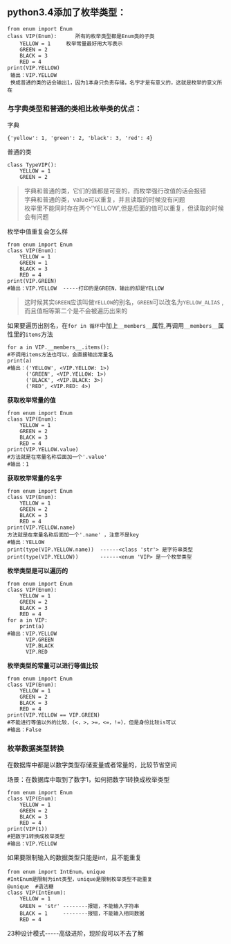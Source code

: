 
## python3.4添加了枚举类型：
    from enum import Enum
    class VIP(Enum):      所有的枚举类型都是Enum类的子类
        YELLOW = 1     枚举常量最好用大写表示
        GREEN = 2
        BLACK = 3
        RED = 4
    print(VIP.YELLOW)
     输出：VIP.YELLOW
     换成普通的类的话会输出1，因为1本身只负责存储，名字才是有意义的，这就是枚举的意义所在

### 与字典类型和普通的类相比枚举类的优点：
字典

    {'yellow': 1, 'green': 2, 'black': 3, 'red': 4}
普通的类

    class TypeVIP():
        YELLOW = 1
        GREEN = 2
>字典和普通的类，它们的值都是可变的，而枚举强行改值的话会报错  
字典和普通的类，value可以重复，并且读取的时候没有问题  
枚举里不能同时存在两个'YELLOW',但是后面的值可以重复，但读取的时候会有问题


枚举中值重复会怎么样  

    from enum import Enum
    class VIP(Enum):
        YELLOW = 1
        GREEN = 1
        BLACK = 3
        RED = 4
    print(VIP.GREEN)
    #输出：VIP.YELLOW  -----打印的是GREEN，输出的却是YELLOW
>这时候其实`GREEN`应该叫做`YELLOW`的别名，`GREEN`可以改名为`YELLOW_ALIAS`
  ,而且值相等第二个是不会被遍历出来的 

如果要遍历出别名，在`for in 循环`中加上`__members__`属性,再调用`__members__`属性里的`items`方法

    for a in VIP.__members__.items():   
    #不调用items方法也可以，会直接输出常量名
    print(a)    
    #输出：('YELLOW', <VIP.YELLOW: 1>)
          ('GREEN', <VIP.YELLOW: 1>)
          ('BLACK', <VIP.BLACK: 3>)
          ('RED', <VIP.RED: 4>)


**获取枚举常量的值**

    from enum import Enum
    class VIP(Enum):
        YELLOW = 1
        GREEN = 2
        BLACK = 3
        RED = 4
    print(VIP.YELLOW.value) 
    #方法就是在常量名称后面加一个'.value'
    #输出：1

**获取枚举常量的名字**

    from enum import Enum
    class VIP(Enum):
        YELLOW = 1
        GREEN = 2
        BLACK = 3
        RED = 4
    print(VIP.YELLOW.name)
    方法就是在常量名称后面加一个'.name' ，注意不是key
    #输出：YELLOW
    print(type(VIP.YELLOW.name))  ------<class 'str'> 是字符串类型
    print(type(VIP.YELLOW))       ------<enum 'VIP> 是一个枚举类型


**枚举类型是可以遍历的**

    from enum import Enum
    class VIP(Enum):
        YELLOW = 1
        GREEN = 2
        BLACK = 3
        RED = 4
    for a in VIP:
        print(a)
    #输出：VIP.YELLOW  
          VIP.GREEN
          VIP.BLACK
          VIP.RED


**枚举类型的常量可以进行等值比较**

    from enum import Enum
    class VIP(Enum):
        YELLOW = 1
        GREEN = 2
        BLACK = 3
        RED = 4
    print(VIP.YELLOW == VIP.GREEN)   
    #不能进行等值以外的比较，(<，>，>=，<=，!=)，但是身份比较is可以
    #输出：False


### 枚举数据类型转换
在数据库中都是以数字类型存储变量或者常量的，比较节省空间  

场景：在数据库中取到了数字1，如何把数字1转换成枚举类型

    from enum import Enum
    class VIP(Enum):
        YELLOW = 1
        GREEN = 2
        BLACK = 3
        RED = 4
    print(VIP(1))   
    #把数字1转换成枚举类型
    #输出：VIP.YELLOW


如果要限制输入的数据类型只能是int，且不能重复

    from enum import IntEnum，unique    
    #IntEnum是限制为int类型，unique是限制枚举类型不能重复
    @unique  #语法糖
    class VIP(IntEnum):
        YELLOW = 1
        GREEN = 'str' --------报错，不能输入字符串
        BLACK = 1     --------报错，不能输入相同数据
        RED = 4


23种设计模式-----高级进阶，现阶段可以不去了解
